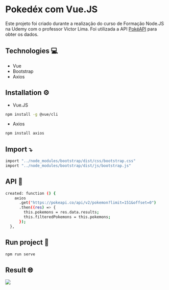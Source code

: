 # Pokedéx com Vue.JS           

Este projeto foi criado durante a realização do curso de Formação Node.JS na Udemy com o professor Victor Lima. Foi utilizada a API <a href="https://pokeapi.co/">PokéAPI</a> para obter os dados.

## Technologies 💻
* Vue
* Bootstrap
* Axios

## Installation ⚙️

* Vue.JS
```bash
npm install -g @vue/cli
```

* Axios
```bash
npm install axios
```

## Import ⤵️

```bash
import "../node_modules/bootstrap/dist/css/bootstrap.css"
import "../node_modules/bootstrap/dist/js/bootstrap.js"
```

## API 🔄
```bash
created: function () {
    axios
      .get("https://pokeapi.co/api/v2/pokemon?limit=151&offset=0")
      .then((res) => {
        this.pokemons = res.data.results;
        this.filteredPokemons = this.pokemons;
      });
  },
```
## Run project 🏃
```bash
npm run serve
```

## Result 🌐
<img src="/src/assets/poke.gif" />
